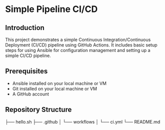 # Simple Pipeline CI/CD

## Introduction
This project demonstrates a simple Continuous Integration/Continuous Deployment (CI/CD) pipeline using GitHub Actions. 
It includes basic setup steps for using Ansible for configuration management and setting up a simple CI/CD pipeline.

## Prerequisites
- Ansible installed on your local machine or VM
- Git installed on your local machine or VM
- A GitHub account

## Repository Structure
├── hello.sh
├── .github
│ └── workflows
│ └── ci.yml
└── README.md
